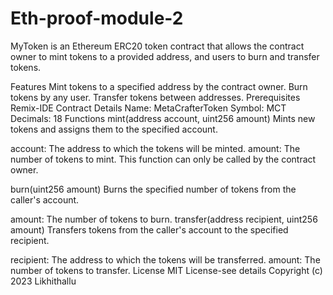 # Eth-proof-module-2
MyToken is an Ethereum ERC20 token contract that allows the contract owner to mint tokens to a provided address, and users to burn and transfer tokens.

Features
Mint tokens to a specified address by the contract owner.
Burn tokens by any user.
Transfer tokens between addresses.
Prerequisites
Remix-IDE
Contract Details
Name: MetaCrafterToken
Symbol: MCT
Decimals: 18
Functions
mint(address account, uint256 amount)
Mints new tokens and assigns them to the specified account.

account: The address to which the tokens will be minted.
amount: The number of tokens to mint.
This function can only be called by the contract owner.

burn(uint256 amount)
Burns the specified number of tokens from the caller's account.

amount: The number of tokens to burn.
transfer(address recipient, uint256 amount)
Transfers tokens from the caller's account to the specified recipient.

recipient: The address to which the tokens will be transferred.
amount: The number of tokens to transfer.
License
MIT License-see details Copyright (c) 2023 Likhithallu
